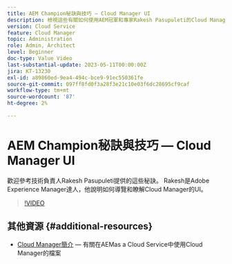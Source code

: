 ```yaml
---
title: AEM Champion秘訣與技巧 — Cloud Manager UI
description: 檢視這些有關如何使用AEM冠軍和專家Rakesh Pasupuleti的Cloud Manager UI的提示。
version: Cloud Service
feature: Cloud Manager
topic: Administration
role: Admin, Architect
level: Beginner
doc-type: Value Video
last-substantial-update: 2023-05-11T00:00:00Z
jira: KT-13230
exl-id: a89860ed-9ea4-494c-bce9-91ec550361fe
source-git-commit: 097ff8fd0f3a28f3e21c10e03f6dc28695cf9caf
workflow-type: tm+mt
source-wordcount: '87'
ht-degree: 2%

---
```


# AEM Champion秘訣與技巧 — Cloud Manager UI

歡迎參考技術負責人Rakesh Pasupuleti提供的這些秘訣。 Rakesh是Adobe Experience Manager達人，他說明如何導覽和瞭解Cloud Manager的UI。

>[!VIDEO](https://video.tv.adobe.com/v/3419298?quality=12&learn=on)

## 其他資源 {#additional-resources}

* [Cloud Manager簡介](https://experienceleague.adobe.com/docs/experience-manager-cloud-service/content/onboarding/concepts/cloud-manager-introduction.html)  — 有關在AEMas a Cloud Service中使用Cloud Manager的檔案
